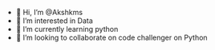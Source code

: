 - 👋 Hi, I’m @Akshkms
- 👀 I’m interested in Data
- 🌱 I’m currently learning python
- 💞️ I’m looking to collaborate on code challenger on Python

<!---
Akshkms/Akshkms is a ✨ special ✨ repository because its `README.md` (this file) appears on your GitHub profile.
You can click the Preview link to take a look at your changes.
--->

